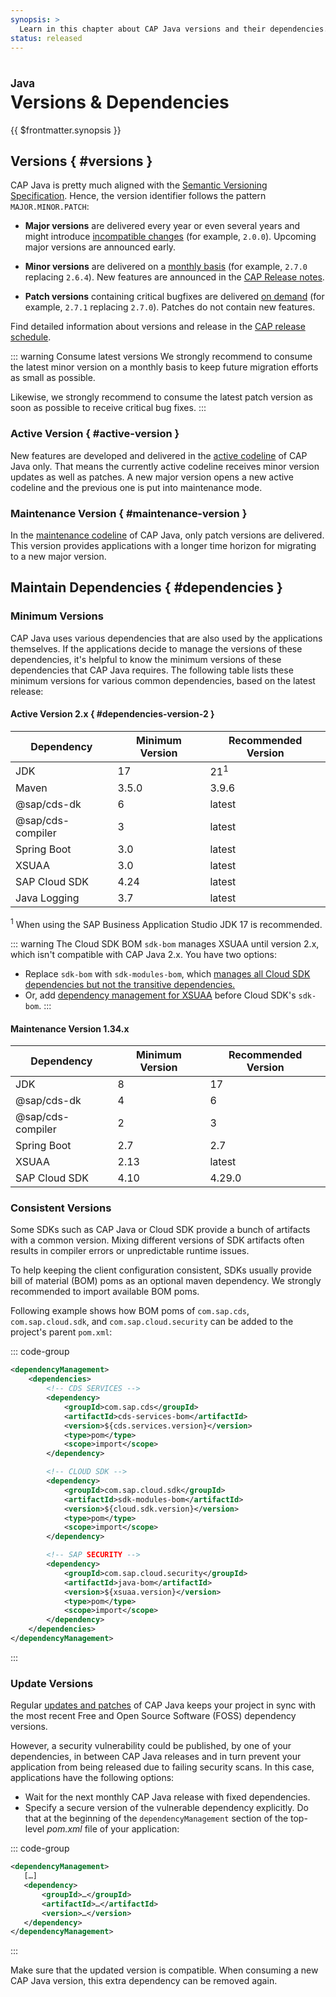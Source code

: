 ```yaml
---
synopsis: >
  Learn in this chapter about CAP Java versions and their dependencies.
status: released
---
```


# Versions & Dependencies
<style scoped>
  h1:before {
    content: "Java"; display: block; font-size: 60%; margin: 0 0 .2em;
  }
</style>

{{ $frontmatter.synopsis }}

<!-- ## [CDS Properties](properties/) {.toc-redirect} -->

<!-- [Learn more about CDS properties to configure the CAP Java SDK.](properties){.learn-more} -->

## Versions { #versions }

CAP Java is pretty much aligned with the [Semantic Versioning Specification](https://semver.org).
Hence, the version identifier follows the pattern `MAJOR.MINOR.PATCH`:

- **Major versions** are delivered every year or even several years and might introduce [incompatible changes](../releases/schedule#cap-java) (for example, `2.0.0`).
Upcoming major versions are announced early.

- **Minor versions** are delivered on a [monthly basis](/releases/schedule#minor) (for example, `2.7.0` replacing `2.6.4`).
New features are announced in the [CAP Release notes](/releases/).

- **Patch versions** containing critical bugfixes are delivered [on demand](../releases/schedule#patch) (for example, `2.7.1` replacing `2.7.0`). Patches do not contain new features.

Find detailed information about versions and release in the [CAP release schedule](../releases/schedule#cap-java).

::: warning Consume latest versions
We strongly recommend to consume the latest minor version on a monthly basis to keep future migration efforts as small as possible.

Likewise, we strongly recommend to consume the latest patch version as soon as possible to receive critical bug fixes.
:::

### Active Version { #active-version }

New features are developed and delivered in the [active codeline](../releases/schedule#active) of CAP Java only.
That means the currently active codeline receives minor version updates as well as patches.
A new major version opens a new active codeline and the previous one is put into maintenance mode.

### Maintenance Version { #maintenance-version }

In the [maintenance codeline](../releases/schedule#maintenance-status) of CAP Java, only patch versions are delivered.
This version provides applications with a longer time horizon for migrating to a new major version.


<div id="milestones" />


## Maintain Dependencies { #dependencies }

### Minimum Versions

CAP Java uses various dependencies that are also used by the applications themselves.
If the applications decide to manage the versions of these dependencies, it's helpful to know the minimum versions of these dependencies that CAP Java requires.
The following table lists these minimum versions for various common dependencies, based on the latest release:

#### Active Version 2.x { #dependencies-version-2 }

| Dependency | Minimum Version | Recommended Version |
| --- | --- | --- |
| JDK | 17 | 21<sup>1</sup> |
| Maven | 3.5.0 | 3.9.6 |
| @sap/cds-dk | 6 | latest |
| @sap/cds-compiler | 3 | latest |
| Spring Boot | 3.0 | latest |
| XSUAA | 3.0 | latest |
| SAP Cloud SDK | 4.24 | latest |
| Java Logging | 3.7 | latest |

<sup>1</sup> When using the SAP Business Application Studio JDK 17 is recommended.

::: warning
The Cloud SDK BOM `sdk-bom` manages XSUAA until version 2.x, which isn't compatible with CAP Java 2.x.
You have two options:
* Replace `sdk-bom` with `sdk-modules-bom`, which [manages all Cloud SDK dependencies but not the transitive dependencies.](https://sap.github.io/cloud-sdk/docs/java/guides/manage-dependencies#the-sap-cloud-sdk-bill-of-material)
* Or, add [dependency management for XSUAA](https://github.com/SAP/cloud-security-services-integration-library#installation) before Cloud SDK's `sdk-bom`.
:::

#### Maintenance Version 1.34.x

| Dependency | Minimum Version | Recommended Version |
| --- | --- | --- |
| JDK | 8 | 17 |
| @sap/cds-dk | 4 | 6 |
| @sap/cds-compiler | 2 | 3 |
| Spring Boot | 2.7 | 2.7 |
| XSUAA | 2.13 | latest |
| SAP Cloud SDK | 4.10 | 4.29.0 |

### Consistent Versions

Some SDKs such as CAP Java or Cloud SDK provide a bunch of artifacts with a common version.
Mixing different versions of SDK artifacts often results in compiler errors or unpredictable runtime issues.

To help keeping the client configuration consistent, SDKs usually provide bill of material (BOM) poms as an optional maven dependency.
We strongly recommended to import available BOM poms.

Following example shows how BOM poms of `com.sap.cds`, `com.sap.cloud.sdk`, and `com.sap.cloud.security` can be added to the project's parent `pom.xml`:

::: code-group
```xml [pom.xml]
<dependencyManagement>
	<dependencies>
		<!-- CDS SERVICES -->
		<dependency>
			<groupId>com.sap.cds</groupId>
			<artifactId>cds-services-bom</artifactId>
			<version>${cds.services.version}</version>
			<type>pom</type>
			<scope>import</scope>
		</dependency>

		<!-- CLOUD SDK -->
		<dependency>
			<groupId>com.sap.cloud.sdk</groupId>
			<artifactId>sdk-modules-bom</artifactId>
			<version>${cloud.sdk.version}</version>
			<type>pom</type>
			<scope>import</scope>
		</dependency>

		<!-- SAP SECURITY -->
		<dependency>
			<groupId>com.sap.cloud.security</groupId>
			<artifactId>java-bom</artifactId>
			<version>${xsuaa.version}</version>
			<type>pom</type>
			<scope>import</scope>
		</dependency>
	</dependencies>
</dependencyManagement>
```
:::


### Update Versions

Regular [updates and patches](#versions) of CAP Java keeps your project in sync with the most recent Free and Open Source Software (FOSS) dependency versions.

However, a security vulnerability could be published, by one of your dependencies, in between CAP Java releases and in turn prevent your application from being released due to failing security scans.
In this case, applications have the following options:

- Wait for the next monthly CAP Java release with fixed dependencies.
- Specify a secure version of the vulnerable dependency explicitly. Do that at the beginning of the `dependencyManagement` section of the top-level *pom.xml* file of your application:

::: code-group
```xml [pom.xml]
<dependencyManagement>
   […]
   <dependency>
       <groupId>…</groupId>
       <artifactId>…</artifactId>
       <version>…</version>
   </dependency>
</dependencyManagement>
```
:::

Make sure that the updated version is compatible. When consuming a new CAP Java version, this extra dependency can be removed again.

<div id="in-update-versions" />

